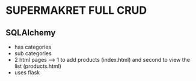 # SUPERMAKRET FULL CRUD
## SQLAlchemy 

- has categories
- sub categories
- 2 html pages --> 1 to add products (index.html)  and second to view the list (products.html) 
- uses flask

